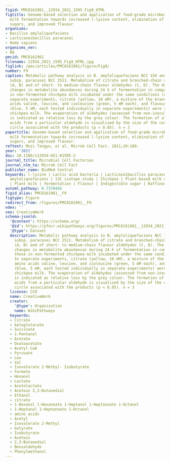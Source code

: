 ```yaml
---
figid: PMC8161961__12934_2021_1595_Fig9_HTML
figtitle: Genome-based selection and application of food-grade microbes for chickpea
  milk fermentation towards increased l-lysine content, elimination of indigestible
  sugars, and improved flavour
organisms:
- Bacillus amyloliquefaciens
- Lacticaseibacillus paracasei
- Homo sapiens
organisms_ner:
- NA
pmcid: PMC8161961
filename: 12934_2021_1595_Fig9_HTML.jpg
figlink: /pmc/articles/PMC8161961/figure/Fig9/
number: F9
caption: Metabolic pathway analysis in B. amyloliquefaciens NCC 156 and L. paracasei
  subsp. paracasei NCC 2511. Metabolism of citrate and branched-chain amino acids
  (A, B) and of short- to medium-chain flavour aldehydes (C, D). The data reflect
  changes in metabolite abundances during 24 h of fermentation in comparison to those
  in non-fermented chickpea milk incubated under the same conditions (control). In
  separate experiments, citrate (yellow, 10 mM), a mixture of the branched-chain amino
  acids valine, leucine, and isoleucine (green, 5 mM each), and flavour aldehydes
  (blue, 5 mM, each tested individually in separate experiments) were spiked into
  chickpea milk. The evaporation of aldehydes (assessed from non-inoculated controls)
  is indicated as relative loss by the grey colour. The formation of alcohols and
  acids from a particular aldehyde is visualized by the size of the corresponding
  circle associated with the products (p < 0.05). n = 3
papertitle: Genome-based selection and application of food-grade microbes for chickpea
  milk fermentation towards increased l-lysine content, elimination of indigestible
  sugars, and improved flavour.
reftext: Muzi Tangyu, et al. Microb Cell Fact. 2021;20:109.
year: '2021'
doi: 10.1186/s12934-021-01595-2
journal_title: Microbial Cell Factories
journal_nlm_ta: Microb Cell Fact
publisher_name: BioMed Central
keywords: l-lysine | Lactic acid bacteria | Lacticaseibacillus paracasei | Bacillus
  amyloliquefaciens | 13C isotope study | Chickpea | Plant-based milk alternative
  | Plant milk | fermentation | Flavour | Indigestible sugar | Raffinose | Stachyose
automl_pathway: 0.7370445
figid_alias: PMC8161961__F9
figtype: Figure
redirect_from: /figures/PMC8161961__F9
ndex: ''
seo: CreativeWork
schema-jsonld:
  '@context': https://schema.org/
  '@id': https://pfocr.wikipathways.org/figures/PMC8161961__12934_2021_1595_Fig9_HTML.html
  '@type': Dataset
  description: Metabolic pathway analysis in B. amyloliquefaciens NCC 156 and L. paracasei
    subsp. paracasei NCC 2511. Metabolism of citrate and branched-chain amino acids
    (A, B) and of short- to medium-chain flavour aldehydes (C, D). The data reflect
    changes in metabolite abundances during 24 h of fermentation in comparison to
    those in non-fermented chickpea milk incubated under the same conditions (control).
    In separate experiments, citrate (yellow, 10 mM), a mixture of the branched-chain
    amino acids valine, leucine, and isoleucine (green, 5 mM each), and flavour aldehydes
    (blue, 5 mM, each tested individually in separate experiments) were spiked into
    chickpea milk. The evaporation of aldehydes (assessed from non-inoculated controls)
    is indicated as relative loss by the grey colour. The formation of alcohols and
    acids from a particular aldehyde is visualized by the size of the corresponding
    circle associated with the products (p < 0.05). n = 3
  license: CC0
  name: CreativeWork
  creator:
    '@type': Organization
    name: WikiPathways
  keywords:
  - Citrate
  - ketoglutarate
  - Succinate
  - 1-Pentanol
  - Acetate
  - Oxaloacetate
  - Acetyl-CoA
  - Pyruvate
  - Leu
  - Val
  - Isovalerate 2-Methyl- Isobutyrate
  - Formate
  - Hexanol
  - Lactate
  - Acetolactate
  - Acetoin 2,3-Butanediol
  - Ethanol
  - citrate
  - 1-Hexanol 1-Hexanoate 1-Heptanol 1-Heptanoate 1-Octanol
  - 1-Heptanol 1-Heptanoate 1-Octanol
  - amino acids
  - Acetyl
  - Isovalerate 2-Methyl
  - butyrate
  - Isobutyrate
  - Acetoin
  - 2,3-Butanediol
  - Benzaldehyde
  - Phenylmethanol
---
```

